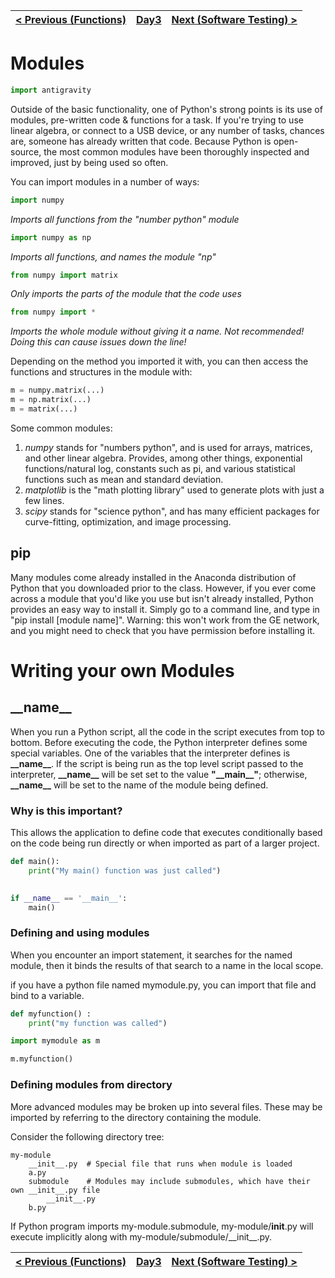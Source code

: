|[< Previous (Functions)](Functions.md) | [Day3](../README.md)| [Next (Software Testing) >](Testing.md) |
|----|----|----|
# Modules

```python
import antigravity
```

Outside of the basic functionality, one of Python's strong points is its use of modules,
pre-written code & functions for a task. If you're trying to use linear algebra, or
connect to a USB device, or any number of tasks, chances are, someone has already written
that code. Because Python is open-source, the most common modules have been thoroughly
inspected and improved, just by being used so often.

 You can import modules in a number of ways:

```python
import numpy
```
_Imports all functions from the "number python" module_

```python
import numpy as np
```
_Imports all functions, and names the module "np"_

```python
from numpy import matrix
```
_Only imports the parts of the module that the code uses_
    
```python
from numpy import *
```
_Imports the whole module without giving it a name. *Not recommended!* Doing this can
cause issues down the line!_
    
Depending on the method you imported it with, you can then access the functions and
structures in the module with:

```python
m = numpy.matrix(...)
m = np.matrix(...)
m = matrix(...)
```

Some common modules:
1. _numpy_ stands for "numbers python", and is used for arrays, matrices, and other
linear algebra. Provides, among other things, exponential functions/natural log, 
constants such as pi, and various statistical functions such as mean and standard
deviation.
2. _matplotlib_ is the "math plotting library" used to generate plots with just a few lines.
3. _scipy_ stands for "science python", and has many efficient packages for
curve-fitting, optimization, and image processing.

## pip

Many modules come already installed in the Anaconda distribution of Python that you
downloaded prior to the class. However, if you ever come across a module that you'd
like you use but isn't already installed, Python provides an easy way to install it.
Simply go to a command line, and type in "pip install [module name]". Warning: this
won't work from the GE network, and you might need to check that you have permission
before installing it.

# Writing your own Modules

## \_\_name\_\_

When you run a Python script, all the code in the script executes from top to bottom.
Before executing the code, the Python interpreter defines some special variables.
One of the variables that the interpreter defines is **\_\_name\_\_**. If the script
is being run as the top level script passed to the interpreter, **\_\_name\_\_** will 
be set set to the value **"\_\_main\_\_"**; otherwise, **\_\_name\_\_** will be set to the 
name of the module being defined.


### Why is this important?

This allows the application to define code that executes conditionally based on the
code being run directly or when imported as part of a larger project.

```python
def main():
    print("My main() function was just called")
    

if __name__ == '__main__':
    main()
```


### Defining and using modules

When you encounter an import statement, it searches for the named module, then it binds the results of that 
search to a name in the local scope.

if you have a python file named mymodule.py, you can import that file and bind to a variable.
```python
def myfunction() :
    print("my function was called")
```
```python
import mymodule as m

m.myfunction()
```

### Defining modules from directory

More advanced modules may be broken up into several files. These may be imported by referring to the directory
containing the module.

Consider the following directory tree:
```
my-module
    __init__.py  # Special file that runs when module is loaded
    a.py
    submodule    # Modules may include submodules, which have their own __init__.py file
        __init__.py
    b.py
```

If Python program imports my-module.submodule, my-module/__init__.py will execute implicitly along
with my-module/submodule/\_\_init\_\_.py. 



|[< Previous (Functions)](Functions.md) | [Day3](../README.md)| [Next (Software Testing) >](Testing.md) |
|----|----|----|
